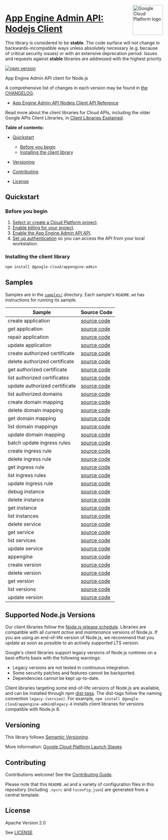 [//]: # "This README.md file is auto-generated, all changes to this file will be lost."
[//]: # "The comments you see below are used to generate those parts of the template in later states."
<img src="https://avatars2.githubusercontent.com/u/2810941?v=3&s=96" alt="Google Cloud Platform logo" title="Google Cloud Platform" align="right" height="96" width="96"/>

# [App Engine Admin API: Nodejs Client][homepage]

This library is considered to be **stable**. The code surface will not change in backwards-incompatible ways
unless absolutely necessary (e.g. because of critical security issues) or with
an extensive deprecation period. Issues and requests against **stable** libraries
are addressed with the highest priority

[![npm version](https://img.shields.io/npm/v/@google-cloud/appengine-admin.svg)](https://www.npmjs.org/package/@google-cloud/appengine-admin)

App Engine Admin API client for Node.js

[//]: # "partials.introduction"

A comprehensive list of changes in each version may be found in
[the CHANGELOG][homepage_changelog].

* [App Engine Admin API Nodejs Client API Reference](https://cloud.google.com/nodejs/docs/reference/appengine/latest)


Read more about the client libraries for Cloud APIs, including the older
Google APIs Client Libraries, in [Client Libraries Explained][explained].

[explained]: https://cloud.google.com/apis/docs/client-libraries-explained

**Table of contents:**

* [Quickstart](#quickstart)
  * [Before you begin](#before-you-begin)
  * [Installing the client library](#installing-the-client-library)

* [Versioning](#versioning)
* [Contributing](#contributing)
* [License](#license)

## Quickstart
### Before you begin

1.  [Select or create a Cloud Platform project][projects].
1.  [Enable billing for your project][billing].
1.  [Enable the App Engine Admin API API][enable_api].
1.  [Set up authentication][auth] so you can access the
    API from your local workstation.
### Installing the client library

```bash
npm install @google-cloud/appengine-admin
```

[//]: # "partials.body"

## Samples

Samples are in the [`samples/`][homepage_samples] directory. Each sample's `README.md` has instructions for running its sample.

| Sample                      | Source Code                       |
| --------------------------- | --------------------------------- |
| create application | [source code](https://github.com/googleapis/google-cloud-node/blob/main/packages/google-appengine/samples/generated/v1/applications.create_application.js) |
| get application | [source code](https://github.com/googleapis/google-cloud-node/blob/main/packages/google-appengine/samples/generated/v1/applications.get_application.js) |
| repair application | [source code](https://github.com/googleapis/google-cloud-node/blob/main/packages/google-appengine/samples/generated/v1/applications.repair_application.js) |
| update application | [source code](https://github.com/googleapis/google-cloud-node/blob/main/packages/google-appengine/samples/generated/v1/applications.update_application.js) |
| create authorized certificate | [source code](https://github.com/googleapis/google-cloud-node/blob/main/packages/google-appengine/samples/generated/v1/authorized_certificates.create_authorized_certificate.js) |
| delete authorized certificate | [source code](https://github.com/googleapis/google-cloud-node/blob/main/packages/google-appengine/samples/generated/v1/authorized_certificates.delete_authorized_certificate.js) |
| get authorized certificate | [source code](https://github.com/googleapis/google-cloud-node/blob/main/packages/google-appengine/samples/generated/v1/authorized_certificates.get_authorized_certificate.js) |
| list authorized certificates | [source code](https://github.com/googleapis/google-cloud-node/blob/main/packages/google-appengine/samples/generated/v1/authorized_certificates.list_authorized_certificates.js) |
| update authorized certificate | [source code](https://github.com/googleapis/google-cloud-node/blob/main/packages/google-appengine/samples/generated/v1/authorized_certificates.update_authorized_certificate.js) |
| list authorized domains | [source code](https://github.com/googleapis/google-cloud-node/blob/main/packages/google-appengine/samples/generated/v1/authorized_domains.list_authorized_domains.js) |
| create domain mapping | [source code](https://github.com/googleapis/google-cloud-node/blob/main/packages/google-appengine/samples/generated/v1/domain_mappings.create_domain_mapping.js) |
| delete domain mapping | [source code](https://github.com/googleapis/google-cloud-node/blob/main/packages/google-appengine/samples/generated/v1/domain_mappings.delete_domain_mapping.js) |
| get domain mapping | [source code](https://github.com/googleapis/google-cloud-node/blob/main/packages/google-appengine/samples/generated/v1/domain_mappings.get_domain_mapping.js) |
| list domain mappings | [source code](https://github.com/googleapis/google-cloud-node/blob/main/packages/google-appengine/samples/generated/v1/domain_mappings.list_domain_mappings.js) |
| update domain mapping | [source code](https://github.com/googleapis/google-cloud-node/blob/main/packages/google-appengine/samples/generated/v1/domain_mappings.update_domain_mapping.js) |
| batch update ingress rules | [source code](https://github.com/googleapis/google-cloud-node/blob/main/packages/google-appengine/samples/generated/v1/firewall.batch_update_ingress_rules.js) |
| create ingress rule | [source code](https://github.com/googleapis/google-cloud-node/blob/main/packages/google-appengine/samples/generated/v1/firewall.create_ingress_rule.js) |
| delete ingress rule | [source code](https://github.com/googleapis/google-cloud-node/blob/main/packages/google-appengine/samples/generated/v1/firewall.delete_ingress_rule.js) |
| get ingress rule | [source code](https://github.com/googleapis/google-cloud-node/blob/main/packages/google-appengine/samples/generated/v1/firewall.get_ingress_rule.js) |
| list ingress rules | [source code](https://github.com/googleapis/google-cloud-node/blob/main/packages/google-appengine/samples/generated/v1/firewall.list_ingress_rules.js) |
| update ingress rule | [source code](https://github.com/googleapis/google-cloud-node/blob/main/packages/google-appengine/samples/generated/v1/firewall.update_ingress_rule.js) |
| debug instance | [source code](https://github.com/googleapis/google-cloud-node/blob/main/packages/google-appengine/samples/generated/v1/instances.debug_instance.js) |
| delete instance | [source code](https://github.com/googleapis/google-cloud-node/blob/main/packages/google-appengine/samples/generated/v1/instances.delete_instance.js) |
| get instance | [source code](https://github.com/googleapis/google-cloud-node/blob/main/packages/google-appengine/samples/generated/v1/instances.get_instance.js) |
| list instances | [source code](https://github.com/googleapis/google-cloud-node/blob/main/packages/google-appengine/samples/generated/v1/instances.list_instances.js) |
| delete service | [source code](https://github.com/googleapis/google-cloud-node/blob/main/packages/google-appengine/samples/generated/v1/services.delete_service.js) |
| get service | [source code](https://github.com/googleapis/google-cloud-node/blob/main/packages/google-appengine/samples/generated/v1/services.get_service.js) |
| list services | [source code](https://github.com/googleapis/google-cloud-node/blob/main/packages/google-appengine/samples/generated/v1/services.list_services.js) |
| update service | [source code](https://github.com/googleapis/google-cloud-node/blob/main/packages/google-appengine/samples/generated/v1/services.update_service.js) |
| appengine | [source code](https://github.com/googleapis/google-cloud-node/blob/main/packages/google-appengine/samples/generated/v1/snippet_metadata_google.appengine.v1.json) |
| create version | [source code](https://github.com/googleapis/google-cloud-node/blob/main/packages/google-appengine/samples/generated/v1/versions.create_version.js) |
| delete version | [source code](https://github.com/googleapis/google-cloud-node/blob/main/packages/google-appengine/samples/generated/v1/versions.delete_version.js) |
| get version | [source code](https://github.com/googleapis/google-cloud-node/blob/main/packages/google-appengine/samples/generated/v1/versions.get_version.js) |
| list versions | [source code](https://github.com/googleapis/google-cloud-node/blob/main/packages/google-appengine/samples/generated/v1/versions.list_versions.js) |
| update version | [source code](https://github.com/googleapis/google-cloud-node/blob/main/packages/google-appengine/samples/generated/v1/versions.update_version.js) |


## Supported Node.js Versions

Our client libraries follow the [Node.js release schedule](https://github.com/nodejs/release#release-schedule).
Libraries are compatible with all current _active_ and _maintenance_ versions of
Node.js.
If you are using an end-of-life version of Node.js, we recommend that you update
as soon as possible to an actively supported LTS version.

Google's client libraries support legacy versions of Node.js runtimes on a
best-efforts basis with the following warnings:

* Legacy versions are not tested in continuous integration.
* Some security patches and features cannot be backported.
* Dependencies cannot be kept up-to-date.

Client libraries targeting some end-of-life versions of Node.js are available, and
can be installed through npm [dist-tags](https://docs.npmjs.com/cli/dist-tag).
The dist-tags follow the naming convention `legacy-(version)`.
For example, `npm install @google-cloud/appengine-admin@legacy-8` installs client libraries
for versions compatible with Node.js 8.

## Versioning

This library follows [Semantic Versioning](http://semver.org/).

More Information: [Google Cloud Platform Launch Stages][launch_stages]

[launch_stages]: https://cloud.google.com/terms/launch-stages

## Contributing

Contributions welcome! See the [Contributing Guide](https://github.com/googleapis/google-cloud-node/blob/main/packages/google-appengine/CONTRIBUTING.md).

Please note that this `README.md`
and a variety of configuration files in this repository (including `.nycrc` and `tsconfig.json`)
are generated from a central template.

## License

Apache Version 2.0

See [LICENSE](https://github.com/googleapis/google-cloud-node/blob/main/packages/google-appengine/LICENSE)

[shell_img]: https://gstatic.com/cloudssh/images/open-btn.png
[projects]: https://console.cloud.google.com/project
[billing]: https://support.google.com/cloud/answer/6293499#enable-billing
[enable_api]: https://console.cloud.google.com/flows/enableapi?apiid=appengine.googleapis.com
[auth]: https://cloud.google.com/docs/authentication/external/set-up-adc-local
[homepage_samples]: https://github.com/googleapis/google-cloud-node/blob/main/packages/google-appengine/samples
[homepage_changelog]: https://github.com/googleapis/google-cloud-node/blob/main/packages/google-appengine/CHANGELOG.md
[homepage]: https://github.com/googleapis/google-cloud-node/blob/main/packages/google-appengine

